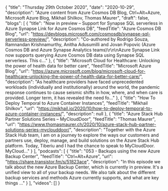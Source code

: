 {
  "title": "Thursday 29th October 2020",
  "date": "2020-10-29",
  "description": "Azure content from Azure Cosmos DB Blog, Ctrl+Alt+Azure, Microsoft Azure Blog, Mikhail Shilkov, Thomas Maurer",
  "draft": false,
  "blogs": [
    {
      "title": "Now in preview – Support for Synapse SQL serverless in Azure Synapse Link for Azure Cosmos DB",
      "feedTitle": "Azure Cosmos DB Blog",
      "url": "https://devblogs.microsoft.com/cosmosdb/synapse-sql-serverless-preview/",
      "description": "Co-authored by Rodrigo Souza, Ramnandan Krishnamurthy, Anitha Adusumilli and Jovan Popovic (Azure Cosmos DB and Azure Synapse Analytics teams)\r\n\nAzure Synapse Link now supports querying Azure Cosmos DB data using Synapse SQL serverless. This c..."
    },
    {
      "title": "Microsoft Cloud for Healthcare: Unlocking the power of health data for better care",
      "feedTitle": "Microsoft Azure Blog",
      "url": "https://azure.microsoft.com/blog/microsoft-cloud-for-healthcare-unlocking-the-power-of-health-data-for-better-care/",
      "description": "As healthcare providers have faced unprecedented workloads (individually and institutionally) around the world, the pandemic response continues to cause seismic shifts in how, where, and when care is provided. Longer term, it has revealed the need fo..."
    },
    {
      "title": "How To Deploy Temporal to Azure Container Instances",
      "feedTitle": "Mikhail Shilkov",
      "url": "https://mikhail.io/2020/10/how-to-deploy-temporal-to-azure-container-instances/",
      "description": null
    },
    {
      "title": "Azure Stack Hub Partner Solutions Series – MyCloudDoor",
      "feedTitle": "Thomas Maurer",
      "url": "https://www.thomasmaurer.ch/2020/10/azure-stack-hub-partner-solutions-series-myclouddoor/",
      "description": "Together with the Azure Stack Hub team, I am on a journey to explore the ways our customers and partners use, deploy, manage, and build solutions on the Azure Stack Hub platform. Today, Tiberiu and I had the chance to speak to MyCloudDoor. MyCloud..."
    }
  ],
  "podcasts": [
    {
      "title": "053 - Backups using the new Azure Backup Center",
      "feedTitle": "Ctrl+Alt+Azure",
      "url": "https://share.transistor.fm/s/51823ace",
      "description": "In this episode we talk about the new Azure Backup Center, which is currently in preview. It's a unified view to all of your backup needs. We also talk about the different backup services and methods Azure currently supports, and what are key things ..."
    }
  ],
  "videos": []
}